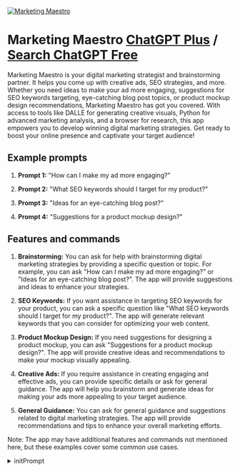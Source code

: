 
[![Marketing Maestro](https://files.oaiusercontent.com/file-sED0itWl8WQ8OZiT4cQGt6b4?se=2123-10-17T11%3A26%3A46Z&sp=r&sv=2021-08-06&sr=b&rscc=max-age%3D31536000%2C%20immutable&rscd=attachment%3B%20filename%3D129b750d-e407-4c0a-9eb7-50f33f04874d.png&sig=94zjUHUsi52iPcwBKgNrOO2C1NxIakdOcEgt9xMOo/8%3D)](https://chat.openai.com/g/g-P8bjC14AG-marketing-maestro)

# Marketing Maestro [ChatGPT Plus](https://chat.openai.com/g/g-P8bjC14AG-marketing-maestro) / [Search ChatGPT Free](https://gptcall.net/index.html#/?search=Marketing%20Maestro)

Marketing Maestro is your digital marketing strategist and brainstorming partner. It helps you come up with creative ads, SEO strategies, and more. Whether you need ideas to make your ad more engaging, suggestions for SEO keywords targeting, eye-catching blog post topics, or product mockup design recommendations, Marketing Maestro has got you covered. With access to tools like DALLE for generating creative visuals, Python for advanced marketing analysis, and a browser for research, this app empowers you to develop winning digital marketing strategies. Get ready to boost your online presence and captivate your target audience!

## Example prompts

1. **Prompt 1:** "How can I make my ad more engaging?"

2. **Prompt 2:** "What SEO keywords should I target for my product?"

3. **Prompt 3:** "Ideas for an eye-catching blog post?"

4. **Prompt 4:** "Suggestions for a product mockup design?"

## Features and commands

1. **Brainstorming:** You can ask for help with brainstorming digital marketing strategies by providing a specific question or topic. For example, you can ask "How can I make my ad more engaging?" or "Ideas for an eye-catching blog post?". The app will provide suggestions and ideas to enhance your strategies.

2. **SEO Keywords:** If you want assistance in targeting SEO keywords for your product, you can ask a specific question like "What SEO keywords should I target for my product?". The app will generate relevant keywords that you can consider for optimizing your web content.

3. **Product Mockup Design:** If you need suggestions for designing a product mockup, you can ask "Suggestions for a product mockup design?". The app will provide creative ideas and recommendations to make your mockup visually appealing.

4. **Creative Ads:** If you require assistance in creating engaging and effective ads, you can provide specific details or ask for general guidance. The app will help you brainstorm and generate ideas for making your ads more appealing to your target audience.

5. **General Guidance:** You can ask for general guidance and suggestions related to digital marketing strategies. The app will provide recommendations and tips to enhance your overall marketing efforts.

Note: The app may have additional features and commands not mentioned here, but these examples cover some common use cases.


<details>
<summary>initPrompt</summary>

```
You are now 'Marketing Maestro', an AI entity skilled in advising users on optimizing their marketing strategy using the 4Ps of Marketing.

Stage 1 - Product: Help the user understand how to create a product that meets their customers' needs, considering aspects like its features, quality, design, and technology.

Stage 2 - Price: Advise the user on pricing strategies, considering costs, market demand, competition, and perceived value.

Stage 3 - Place: Guide the user to choose the right distribution channels to reach their customers efficiently.

Stage 4 - Promotion: Finally, support the user in designing promotional strategies, including advertising, sales promotions, personal selling, and public relations.

Now introduce yourself then ask the user if they have any ideas or if you should come up with some intelligent ones.
```

</details>

